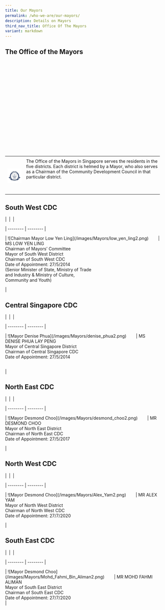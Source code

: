 ```yaml
---
title: Our Mayors
permalink: /who-we-are/our-mayors/
description: Details on Mayors
third_nav_title: Office Of The Mayors
variant: markdown
---
```

## The Office of the Mayors



&nbsp;&nbsp;&nbsp;&nbsp;&nbsp;&nbsp;&nbsp; 

&nbsp;&nbsp;&nbsp;&nbsp;&nbsp;&nbsp;&nbsp;&nbsp;&nbsp;&nbsp;&nbsp; 

&nbsp;&nbsp;&nbsp;&nbsp;&nbsp;&nbsp;&nbsp;&nbsp;&nbsp;&nbsp;&nbsp;&nbsp;&nbsp;&nbsp;&nbsp; 

&nbsp;&nbsp;&nbsp;&nbsp;&nbsp;&nbsp;&nbsp;&nbsp;&nbsp;&nbsp;&nbsp; 

&nbsp;&nbsp;&nbsp;&nbsp;&nbsp;&nbsp;&nbsp;&nbsp;&nbsp;&nbsp;&nbsp; 

&nbsp;&nbsp;&nbsp;&nbsp;&nbsp;&nbsp;&nbsp;&nbsp;&nbsp;&nbsp;&nbsp;&nbsp;&nbsp;&nbsp;&nbsp; 

&nbsp;&nbsp;&nbsp;&nbsp;&nbsp;&nbsp;&nbsp;&nbsp;&nbsp;&nbsp;&nbsp;&nbsp;&nbsp;&nbsp;&nbsp; 

&nbsp;&nbsp;&nbsp;&nbsp;&nbsp;&nbsp;&nbsp;&nbsp;&nbsp;&nbsp;&nbsp; 

&nbsp;&nbsp;&nbsp;&nbsp;&nbsp;&nbsp;&nbsp;&nbsp;&nbsp;&nbsp;&nbsp;&nbsp;&nbsp; 

&nbsp;&nbsp;&nbsp; <table border="0" style="border: none;"><tbody><tr style="border: none;"><td colspan="2" style="border-bottom: none;"></td></tr><tr style="border: none;"><td width="200px" style="border-top: none;"><img src="/images/Mayors/mayor-badge-final-01-min.jpg" alt="Office of the Mayors logo" style="width:250px; float:left;right-margin:20px;"></td><td style="border-top: none;">The Office of the Mayors in Singapore serves the residents in the five districts. Each district is helmed by a Mayor, who also serves as a Chairman of the Community Development Council in that particular district.

&nbsp;&nbsp;&nbsp;&nbsp;&nbsp;&nbsp;&nbsp;&nbsp;&nbsp;&nbsp;&nbsp;&nbsp;&nbsp;&nbsp;&nbsp;&nbsp;&nbsp;&nbsp;&nbsp;&nbsp;&nbsp;&nbsp;&nbsp;&nbsp;&nbsp;&nbsp;&nbsp;&nbsp;&nbsp;&nbsp;&nbsp;&nbsp;&nbsp;&nbsp;&nbsp;&nbsp;&nbsp;&nbsp;&nbsp;&nbsp;&nbsp;&nbsp;&nbsp;&nbsp;&nbsp;&nbsp;&nbsp;&nbsp;&nbsp;&nbsp;&nbsp;&nbsp;&nbsp;&nbsp;&nbsp;&nbsp;&nbsp;&nbsp;&nbsp;&nbsp;&nbsp;&nbsp;&nbsp;&nbsp;&nbsp;&nbsp;&nbsp;&nbsp;&nbsp;&nbsp;&nbsp;&nbsp;&nbsp;&nbsp;&nbsp;&nbsp;&nbsp;&nbsp;&nbsp;&nbsp;&nbsp;&nbsp;&nbsp;&nbsp;&nbsp;&nbsp;&nbsp;&nbsp;&nbsp;&nbsp;&nbsp;&nbsp;&nbsp;&nbsp;&nbsp;&nbsp;&nbsp;&nbsp;&nbsp;&nbsp;&nbsp;&nbsp;&nbsp;&nbsp;&nbsp;&nbsp;&nbsp;&nbsp;&nbsp;&nbsp;&nbsp;&nbsp;&nbsp;&nbsp; </td></tr></tbody></table>

## South West CDC

|&nbsp; |&nbsp; |

| -------- | -------- |

| !\[Chairman Mayor Low Yen Ling\](/images/Mayors/low\_yen\_ling2.png)&nbsp;&nbsp;&nbsp;&nbsp;&nbsp;&nbsp;&nbsp; | MS LOW YEN LING <br> Chairman of Mayors’ Committee <br> Mayor of South West District <br> Chairman of South West CDC <br> Date of Appointment: 27/5/2014 <br> (Senior Minister of State, Ministry of Trade <br>and Industry &amp; Ministry of Culture, <br>Community and Youth)

|

## Central Singapore CDC

|&nbsp; |&nbsp; |

| -------- | -------- |

| !\[Mayor Denise Phua\](/images/Mayors/denise\_phua2.png)&nbsp;&nbsp;&nbsp;&nbsp;&nbsp;&nbsp;&nbsp; | MS DENISE PHUA LAY PENG <br> Mayor of Central Singapore District<br> Chairman of Central Singapore CDC <br> Date of Appointment: 27/5/2014 <br> <br>

|

## North East CDC

|&nbsp; |&nbsp; |

| -------- | -------- |

| !\[Mayor Desmond Choo\](/images/Mayors/desmond\_choo2.png)&nbsp;&nbsp;&nbsp;&nbsp;&nbsp;&nbsp;&nbsp; | MR DESMOND CHOO <br> Mayor of North East District<br> Chairman of North East CDC <br> Date of Appointment: 27/5/2017 <br>

|

## North West CDC

|&nbsp; |&nbsp; |

| -------- | -------- |

| !\[Mayor Desmond Choo\](/images/Mayors/Alex\_Yam2.png)&nbsp;&nbsp;&nbsp;&nbsp;&nbsp;&nbsp;&nbsp; | MR ALEX YAM <br> Mayor of North West District<br> Chairman of North West CDC <br> Date of Appointment: 27/7/2020 <br>

|

## South East CDC

|&nbsp; |&nbsp; |

| -------- | -------- |

| !\[Mayor Desmond Choo\](/images/Mayors/Mohd\_Fahmi\_Bin\_Aliman2.png)&nbsp;&nbsp;&nbsp;&nbsp;&nbsp;&nbsp;&nbsp; | MR MOHD FAHMI ALIMAN<br> Mayor of South East District<br> Chairman of South East CDC <br> Date of Appointment: 27/7/2020 <br>
|